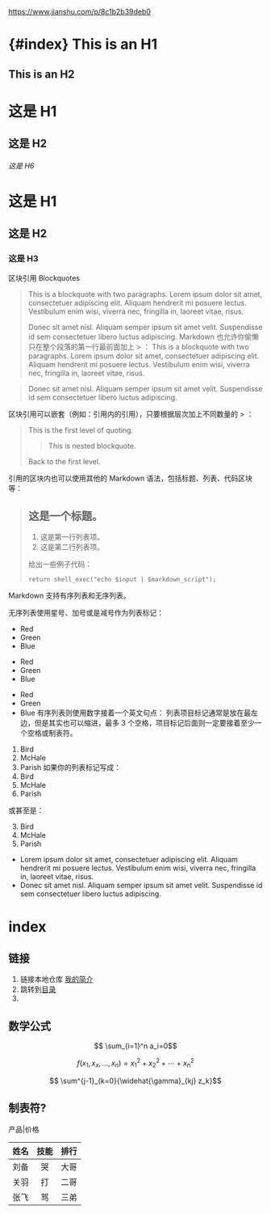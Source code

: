 
https://www.jianshu.com/p/8c1b2b39deb0

{#index}
This is an H1
=============

This is an H2
-------------

# 这是 H1

## 这是 H2

###### 这是 H6

# 这是 H1 #

## 这是 H2 ##

### 这是 H3 ######


区块引用 Blockquotes
> This is a blockquote with two paragraphs. Lorem ipsum dolor sit amet,
> consectetuer adipiscing elit. Aliquam hendrerit mi posuere lectus.
> Vestibulum enim wisi, viverra nec, fringilla in, laoreet vitae, risus.
>
> Donec sit amet nisl. Aliquam semper ipsum sit amet velit. Suspendisse
> id sem consectetuer libero luctus adipiscing.
Markdown 也允许你偷懒只在整个段落的第一行最前面加上 > ：
> This is a blockquote with two paragraphs. Lorem ipsum dolor sit amet,
consectetuer adipiscing elit. Aliquam hendrerit mi posuere lectus.
Vestibulum enim wisi, viverra nec, fringilla in, laoreet vitae, risus.

> Donec sit amet nisl. Aliquam semper ipsum sit amet velit. Suspendisse
id sem consectetuer libero luctus adipiscing.

区块引用可以嵌套（例如：引用内的引用），只要根据层次加上不同数量的 > ：
> This is the first level of quoting.
>
> > This is nested blockquote.
>
> Back to the first level.

引用的区块内也可以使用其他的 Markdown 语法，包括标题、列表、代码区块等：

> ## 这是一个标题。
>
> 1.   这是第一行列表项。
> 2.   这是第二行列表项。
>
> 给出一些例子代码：
>
>     return shell_exec("echo $input | $markdown_script");

Markdown 支持有序列表和无序列表。

无序列表使用星号、加号或是减号作为列表标记：

*   Red
*   Green
*   Blue

+   Red
+   Green
+   Blue

-   Red
-   Green
-   Blue
有序列表则使用数字接着一个英文句点：
列表项目标记通常是放在最左边，但是其实也可以缩进，最多 3 个空格，项目标记后面则一定要接着至少一个空格或制表符。
1.  Bird
2.  McHale
3.  Parish
如果你的列表标记写成：
1.  Bird
1.  McHale
1.  Parish

或甚至是：

3. Bird
1. McHale
8. Parish

*   Lorem ipsum dolor sit amet, consectetuer adipiscing elit.
    Aliquam hendrerit mi posuere lectus. Vestibulum enim wisi,
    viverra nec, fringilla in, laoreet vitae, risus.
*   Donec sit amet nisl. Aliquam semper ipsum sit amet velit.
    Suspendisse id sem consectetuer libero luctus adipiscing.

# index



## 链接
1. 链接本地仓库
[我的简介](/example/profile.md)
2. 跳转到[目录](#index)
3. []()
## 数学公式
$$ \sum_{i=1}^n a_i=0$$

$$ f(x_1,x_x,\ldots,x_n) = x_1^2 + x_2^2 + \cdots + x_n^2 $$

$$ \sum^{j-1}_{k=0}{\widehat{\gamma}_{kj} z_k}$$
## 制表符?
产品|价格

姓名 | 技能 | 排行
----|:----:|----
刘备|哭|大哥
关羽|打|二哥
张飞|骂|三弟